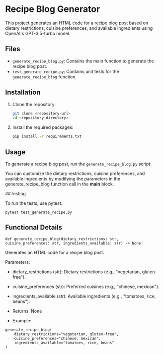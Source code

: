 # Recipe Blog Generator

This project generates an HTML code for a recipe blog post based on dietary restrictions, cuisine preferences, and available ingredients using OpenAI's GPT-3.5-turbo model.

## Files

- `generate_recipe_blog.py`: Contains the main function to generate the recipe blog post.
- `test_generate_recipe.py`: Contains unit tests for the `generate_recipe_blog` function.

## Installation

1. Clone the repository:
    ```sh
    git clone <repository-url>
    cd <repository-directory>
    ```

2. Install the required packages:
    ```sh
    pip install -r requirements.txt
    ```

## Usage

To generate a recipe blog post, run the `generate_recipe_blog.py` script:

You can customize the dietary restrictions, cuisine preferences, and available ingredients by modifying the parameters in the generate_recipe_blog function call in the __main__ block.

##Testing

To run the tests, use pytest:
```
pytest test_generate_recipe.py
```

## Functional Details

```
def generate_recipe_blog(dietary_restrictions: str, cuisine_preferences: str, ingredients_available: str) -> None:
```

Generates an HTML code for a recipe blog post.

Parameters:
* dietary_restrictions (str): Dietary restrictions (e.g., "vegetarian, gluten-free").
* cuisine_preferences (str): Preferred cuisines (e.g., "chinese, mexican").
* ingredients_available (str): Available ingredients (e.g., "tomatoes, rice, beans").

* Returns: None
* Example:
```
generate_recipe_blog(
    dietary_restrictions="vegetarian, gluten-free",
    cuisine_preferences="chinese, mexican",
    ingredients_available="tomatoes, rice, beans"
)
```


